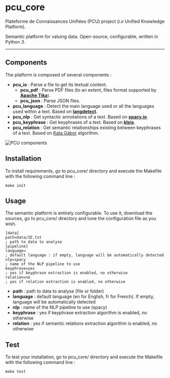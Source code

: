 # pcu_core
Plateforme de Connaissances Unifiées (PCU) project (*i.e* Unified Knowledge Platform).

Semantic platform for valuing data. Open-source, configurable, written in Python 3.

----

## Components

The platform is composed of several components :

* **pcu_io** : Parse a file to get its textual content. 
  * **pcu_pdf** : Parse PDF files (to an extent, files format supported by **[Apache Tika][tika]**).
  * **pcu_json** : Parse JSON files.
* **pcu_language** : Detect the main language used or all the languages used within a text. Based on **[langdetect][langdetect]**.
* **pcu_nlp** : Get syntactic annotations of a text. Based on **[spacy.io][spacy]**.
* **pcu_keyphrase** : Get keyphrases of a text. Based on **[kleis][kleis]**.
* **pcu_relation** : Get semantic relationships existing between keyphrases of a text. Based on [Kata Gábor][gabor] algorithm.

[tika]: https://tika.apache.org
[langdetect]:https://pypi.org/project/langdetect/
[spacy]: https://spacy.io
[kleis]: https://github.com/sdhdez/kleis-keyphrase-extraction
[gabor]: http://www.inalco.fr/enseignant-chercheur/kata-gabor

![PCU components](https://www.casimages.com/i/181030041212111465.png)

## Installation

To install requirements, go to pcu_core/ directory and execute the Makefile with the following command line :

`make init`

## Usage

The semantic platform is entirely configurable. To use it, download the sources, go to pcu_core/ directory and tune the configuration file as you wish.

```
[data]
path=data/IE.txt
; path to data to analyse
[pipeline]
language=
; default language : if empty, language will be automatically detected
nlp=spacy 
; name of the NLP pipeline to use
keyphrase=yes
; yes if keyphrase extraction is enabled, no otherwise
relation=no
; yes if relation extraction is enabled, no otherwise
```

* **path** : path to data to analyse (file or folder)
* **language** : default language (en for English, fr for French). If empty, language will be automatically detected
* **nlp** : name of the NLP pipeline to use (spacy)
* **keyphrase** : yes if keyphrase extraction algorithm is enabled, no otherwise
* **relation** : yes if semantic relations extraction algorithm is enabled, no otherwise

## Test

To test your installation, go to pcu_core/ directory and execute the Makefile with the following command line : 

`make test`
